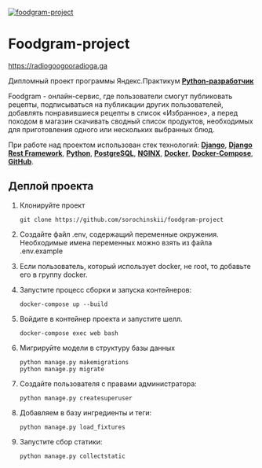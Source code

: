 [![foodgram-project](https://github.com/sorochinskii/foodgram-project/workflows/foodgram/badge.svg)](https://github.com/sorochinskii/foodgram-project/actions)

# **Foodgram-project**

https://radiogoogooradioga.ga

Дипломный проект программы Яндекс.Практикум **[Python-разработчик](https://praktikum.yandex.ru/backend-developer/)**

Foodgram - онлайн-сервис, где пользователи смогут публиковать рецепты, подписываться на публикации других пользователей, добавлять понравившиеся рецепты в список «Избранное», а перед походом в магазин скачивать сводный список продуктов, необходимых для приготовления одного или нескольких выбранных блюд.

При работе над проектом использован стек технологий: **[Django](https://www.djangoproject.com/)**, **[Django Rest Framework](https://www.django-rest-framework.org/)**, **[Python](https://www.python.org/)**, **[PostgreSQL](https://www.postgresql.org/)**, **[NGINX](https://nginx.org/)**, **[Docker](https://www.docker.com/)**, **[Docker-Compose](https://docs.docker.com/compose/)**, **[GitHub](https://github.com)**.

## Деплой проекта

1.  Клонируйте проект

        git clone https://github.com/sorochinskii/foodgram-project

2.  Создайте файл .env, содержащий переменные окружения. Необходимые имена переменных
    можно взять из файла .env.example

3.  Если пользователь, который использует docker, не root, то добавьте
    его в группу docker.

4.  Запустите процесс сборки и запуска контейнеров:

        docker-compose up --build

5.  Войдите в контейнер проекта и запустите шелл.

        docker-compose exec web bash

6.  Мигрируйте модели в структуру базы данных

        python manage.py makemigrations
        python manage.py migrate

7.  Создайте пользователя с правами администратора:

        python manage.py createsuperuser

8.  Добавляем в базу ингредиенты и теги:

        python manage.py load_fixtures

9.  Запустите сбор статики:

        python manage.py collectstatic
